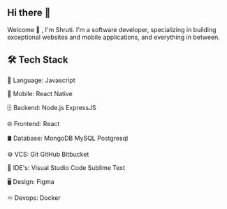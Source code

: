 ## Hi there 👋

Welcome 👋 , I'm Shruti.
I'm a software developer, specializing in building exceptional websites and mobile applications, and everything in between.

## 🛠  Tech Stack

📜  Language:  Javascript 

📱  Mobile:  React Native

🗄  Backend:  Node.js ExpressJS 

🌐  Frontend:  React 

🛢  Database:  MongoDB MySQL Postgresql

⚙️  VCS:   Git GitHub Bitbucket

🔧  IDE's:  Visual Studio Code Sublime Text

🖥  Design:   Figma

♾️  Devops:  Docker
